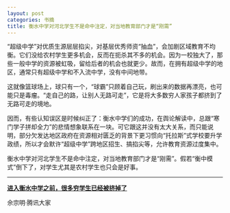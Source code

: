 ```yaml
---
layout: post
categories: 书摘
title: 衡水中学对河北学生不是命中注定，对当地教育部门才是“刚需”
---
```


“超级中学”对优质生源层层掐尖，对基层优秀师资“抽血”，会加剧区域教育不均衡。它们没给农村学生更多机会，反而在扼杀其不多的机会。因为一校独大了，那些一般中学的资源被虹吸，留给后者的机会也就更少。故而，在拥有超级中学的地区，通常只有超级中学和不入流中学，没有中间地带。

这就像篮球场上，球只有一个，“球霸”只顾着自己玩，刷出来的数据再漂亮，也可能只是毒瘤。“走自己的路，让别人无路可走”，它是将大多数穷人家孩子都挤到了无路可走的境地。

因而，有些认知误区是时候纠正了：衡水中学们的成功，在舆论解读中，总跟“寒门学子拼却全力”的悲情想象联系在一块。可它跟这并没有太大关系，而只能说明，部分欠发达地区政府在资源相对匮乏的背景下更习惯向“托拉斯”式学校要升学政绩，所以才会默许“超级中学”跨地区招生、搞掐尖等，允许教育资源过度集中。

衡水中学对河北学生不是命中注定，对当地教育部门才是“刚需”。假若“衡中模式”倒下了，对学生尤其是农村学生也只会是好事。

---

**[进入衡水中学之前，很多穷学生已经被挤掉了](https://mp.weixin.qq.com/s/Xyfz4EmMLNKO9Mi2QS5gdQ)**

佘宗明·腾讯大家